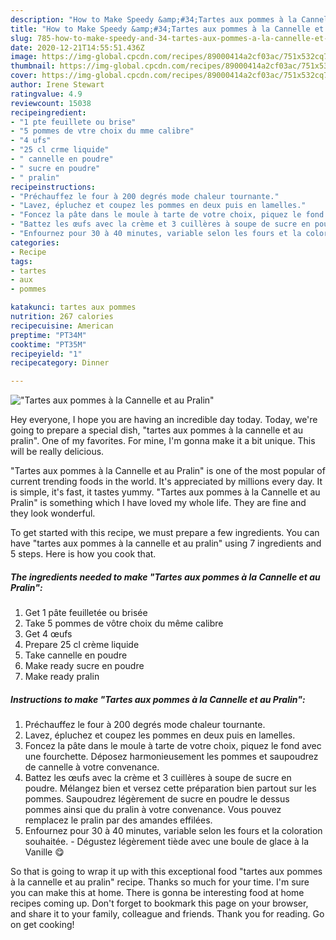 ```yaml
---
description: "How to Make Speedy &amp;#34;Tartes aux pommes à la Cannelle et au Pralin&amp;#34;"
title: "How to Make Speedy &amp;#34;Tartes aux pommes à la Cannelle et au Pralin&amp;#34;"
slug: 785-how-to-make-speedy-and-34-tartes-aux-pommes-a-la-cannelle-et-au-pralin-and-34
date: 2020-12-21T14:55:51.436Z
image: https://img-global.cpcdn.com/recipes/89000414a2cf03ac/751x532cq70/tartes-aux-pommes-a-la-cannelle-et-au-pralin-photo-principale-de-la-recette.jpg
thumbnail: https://img-global.cpcdn.com/recipes/89000414a2cf03ac/751x532cq70/tartes-aux-pommes-a-la-cannelle-et-au-pralin-photo-principale-de-la-recette.jpg
cover: https://img-global.cpcdn.com/recipes/89000414a2cf03ac/751x532cq70/tartes-aux-pommes-a-la-cannelle-et-au-pralin-photo-principale-de-la-recette.jpg
author: Irene Stewart
ratingvalue: 4.9
reviewcount: 15038
recipeingredient:
- "1 pte feuillete ou brise"
- "5 pommes de vtre choix du mme calibre"
- "4 ufs"
- "25 cl crme liquide"
- " cannelle en poudre"
- " sucre en poudre"
- " pralin"
recipeinstructions:
- "Préchauffez le four à 200 degrés mode chaleur tournante."
- "Lavez, épluchez et coupez les pommes en deux puis en lamelles."
- "Foncez la pâte dans le moule à tarte de votre choix, piquez le fond avec une fourchette. Déposez harmonieusement les pommes et saupoudrez de cannelle à votre convenance."
- "Battez les œufs avec la crème et 3 cuillères à soupe de sucre en poudre. Mélangez bien et versez cette préparation bien partout sur les pommes. Saupoudrez légèrement de sucre en poudre le dessus pommes ainsi que du pralin à votre convenance. Vous pouvez remplacez le pralin par des amandes effilées."
- "Enfournez pour 30 à 40 minutes, variable selon les fours et la coloration souhaitée. Dégustez légèrement tiède avec une boule de glace à la Vanille 😋"
categories:
- Recipe
tags:
- tartes
- aux
- pommes

katakunci: tartes aux pommes 
nutrition: 267 calories
recipecuisine: American
preptime: "PT34M"
cooktime: "PT35M"
recipeyield: "1"
recipecategory: Dinner

---
```



![&#34;Tartes aux pommes à la Cannelle et au Pralin&#34;](https://img-global.cpcdn.com/recipes/89000414a2cf03ac/751x532cq70/tartes-aux-pommes-a-la-cannelle-et-au-pralin-photo-principale-de-la-recette.jpg)

Hey everyone, I hope you are having an incredible day today. Today, we're going to prepare a special dish, &#34;tartes aux pommes à la cannelle et au pralin&#34;. One of my favorites. For mine, I'm gonna make it a bit unique. This will be really delicious.

&#34;Tartes aux pommes à la Cannelle et au Pralin&#34; is one of the most popular of current trending foods in the world. It's appreciated by millions every day. It is simple, it's fast, it tastes yummy. &#34;Tartes aux pommes à la Cannelle et au Pralin&#34; is something which I have loved my whole life. They are fine and they look wonderful.




To get started with this recipe, we must prepare a few ingredients. You can have &#34;tartes aux pommes à la cannelle et au pralin&#34; using 7 ingredients and 5 steps. Here is how you cook that.

<!--inarticleads1-->

##### The ingredients needed to make &#34;Tartes aux pommes à la Cannelle et au Pralin&#34;:

1. Get 1 pâte feuilletée ou brisée
1. Take 5 pommes de vôtre choix du même calibre
1. Get 4 œufs
1. Prepare 25 cl crème liquide
1. Take  cannelle en poudre
1. Make ready  sucre en poudre
1. Make ready  pralin




<!--inarticleads2-->

##### Instructions to make &#34;Tartes aux pommes à la Cannelle et au Pralin&#34;:

1. Préchauffez le four à 200 degrés mode chaleur tournante.
1. Lavez, épluchez et coupez les pommes en deux puis en lamelles.
1. Foncez la pâte dans le moule à tarte de votre choix, piquez le fond avec une fourchette. Déposez harmonieusement les pommes et saupoudrez de cannelle à votre convenance.
1. Battez les œufs avec la crème et 3 cuillères à soupe de sucre en poudre. Mélangez bien et versez cette préparation bien partout sur les pommes. Saupoudrez légèrement de sucre en poudre le dessus pommes ainsi que du pralin à votre convenance. Vous pouvez remplacez le pralin par des amandes effilées.
1. Enfournez pour 30 à 40 minutes, variable selon les fours et la coloration souhaitée. - Dégustez légèrement tiède avec une boule de glace à la Vanille 😋




So that is going to wrap it up with this exceptional food &#34;tartes aux pommes à la cannelle et au pralin&#34; recipe. Thanks so much for your time. I'm sure you can make this at home. There is gonna be interesting food at home recipes coming up. Don't forget to bookmark this page on your browser, and share it to your family, colleague and friends. Thank you for reading. Go on get cooking!

